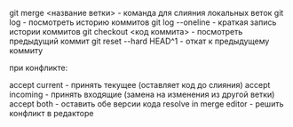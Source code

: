 git merge <название ветки> - команда для слияния локальных веток
git log - посмотреть историю коммитов
git log --oneline - краткая запись истории коммитов
git checkout <код коммита> - посмотреть предыдущий коммит
git reset --hard HEAD^1 - откат к предыдущему коммиту

при конфликте:

accept current - принять текущее (оставляет код до слияния)
accept incoming - принять входящие (замена на изменения из другой ветки)
accept both - оставить обе версии кода
resolve in merge editor - решить конфликт в редакторе
